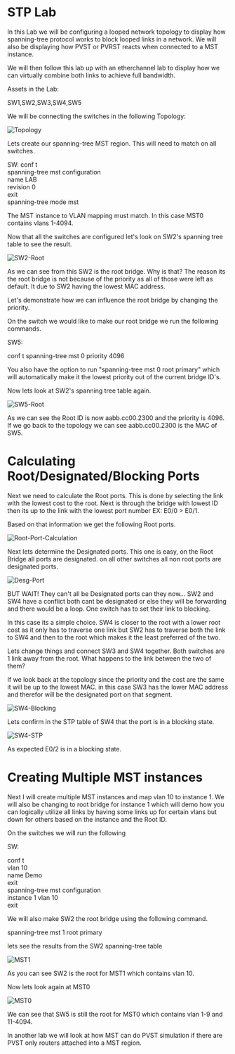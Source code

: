 # STP Lab

In this Lab we will be configuring a looped network topology to display how spanning-tree protocol works to block looped links in a network. We will also be displaying how PVST or PVRST reacts when connected to a MST instance.

We will then follow this lab up with an etherchannel lab to display how we can virtually combine both links to achieve full bandwidth.

Assets in the Lab:

SW1,SW2,SW3,SW4,SW5

We will be connecting the switches in the following Topology:

![Topology](Images/Topology.png)

Lets create our spanning-tree MST region. This will need to match on all switches.

SW:
conf t  
spanning-tree mst configuration  
name LAB  
revision 0  
exit  
spanning-tree mode mst  

The MST instance to VLAN mapping must match. In this case MST0 contains vlans 1-4094.

Now that all the switches are configured let's look on SW2's spanning tree table to see the result.

![SW2-Root](Images/SW2-Root.png)

As we can see from this SW2 is the root bridge. Why is that? The reason its the root bridge is not because of the priority as all of those were left as default. It due to SW2 having the lowest MAC address.

Let's demonstrate how we can influence the root bridge by changing the priority.

On the switch we would like to make our root bridge we run the following commands.

SW5:

conf t
spanning-tree mst 0 priority 4096


You also have the option to run "spanning-tree mst 0 root primary" which will automatically make it the lowest priority out of the current bridge ID's.

Now lets look at SW2's spanning tree table again.

![SW5-Root](Images/SW5-Root.png)

As we can see the Root ID is now aabb.cc00.2300 and the priority is 4096. If we go back to the topology we can see aabb.cc00.2300 is the MAC of SW5.

# Calculating Root/Designated/Blocking Ports

Next we need to calculate the Root ports. This is done by selecting the link with the lowest cost to the root. Next is through the bridge with lowest ID then its up to the link with the lowest port number EX: E0/0 > E0/1.

Based on that information we get the following Root ports.

![Root-Port-Calculation](Images/Root-Port-Calculation.png)

Next lets determine the Designated ports. This one is easy, on the Root Bridge all ports are designated. on all other switches all non root ports are designated ports.

![Desg-Port](Images/Desg-Port.png)

BUT WAIT! They can't all be Designated ports can they now... SW2 and SW4 have a conflict both cant be designated or else they will be forwarding and there would be a loop. One switch has to set their link to blocking.

In this case its a simple choice. SW4 is closer to the root with a lower root cost as it only has to traverse one link but SW2 has to traverse both the link to SW4 and then to the root which makes it the least preferred of the two.

Lets change things and connect SW3 and SW4 together. Both switches are 1 link away from the root. What happens to the link between the two of them?

If we look back at the topology since the priority and the cost are the same it will be up to the lowest MAC. in this case SW3 has the lower MAC address and therefor will be the designated port on that segment.

![SW4-Blocking](Images/SW4-Blocking.png)

Lets confirm in the STP table of SW4 that the port is in a blocking state.

![SW4-STP](Images/SW4-STP.png)

As expected E0/2 is in a blocking state. 

# Creating Multiple MST instances

Next I will create multiple MST instances and map vlan 10 to instance 1. We will also be changing to root bridge for instance 1 which will demo how you can logically utilize all links by having some links up for certain vlans but down for others based on the instance and the Root ID.

On the switches we will run the following

SW:

conf t  
vlan 10  
name Demo  
exit  
spanning-tree mst configuration  
instance 1 vlan 10  
exit  

We will also make SW2 the root bridge using the following command.

spanning-tree mst 1 root primary

lets see the results from the SW2 spanning-tree table

![MST1](Images/MST1.png)

As you can see SW2 is the root for MST1 which contains vlan 10.

Now lets look again at MST0

![MST0](Images/MST0.png)

We can see that SW5 is still the root for MST0 which contains vlan 1-9 and 11-4094.

In another lab we will look at how MST can do PVST simulation if there are PVST only routers attached into a MST region.


